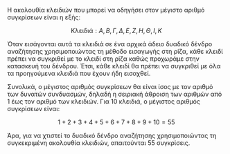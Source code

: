 Η ακολουθία κλειδιών που μπορεί να οδηγήσει στον μέγιστο αριθμό συγκρίσεων είναι η εξής:

$$
\text{Κλειδιά}: Α, Β, Γ, Δ, Ε, Ζ, Η, Θ, Ι, Κ
$$

Όταν εισάγονται αυτά τα κλειδιά σε ένα αρχικά άδειο δυαδικό δένδρο αναζήτησης χρησιμοποιώντας τη μέθοδο εισαγωγής στη ρίζα, κάθε κλειδί πρέπει να συγκριθεί με το κλειδί στη ρίζα καθώς προχωράμε στην κατασκευή του δένδρου. Έτσι, κάθε κλειδί θα πρέπει να συγκριθεί με όλα τα προηγούμενα κλειδιά που έχουν ήδη εισαχθεί.

Συνολικά, ο μέγιστος αριθμός συγκρίσεων θα είναι ίσος με τον αριθμό των δυνατών συνδυασμών, δηλαδή η σειριακή άθροιση των αριθμών από 1 έως τον αριθμό των κλειδιών. Για 10 κλειδιά, ο μέγιστος αριθμός συγκρίσεων είναι:

$$ 
1 + 2 + 3 + 4 + 5 + 6 + 7 + 8 + 9 + 10 = 55 
$$

Άρα, για να χτιστεί το δυαδικό δένδρο αναζήτησης χρησιμοποιώντας τη συγκεκριμένη ακολουθία κλειδιών, απαιτούνται 55 συγκρίσεις.